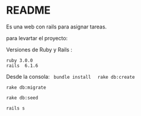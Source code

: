 # README

Es una web con rails para asignar tareas.

para levartar el proyecto: 

Versiones de Ruby y Rails :
```
ruby 3.0.0
rails  6.1.6 
```
Desde la consola: 
<code>
bundle install
</code>
<code>
rake db:create
</code>
```
rake db:migrate
```
```
rake db:seed 
```
```
rails s 
```

